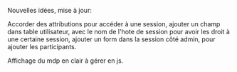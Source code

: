 Nouvelles idées, mise à jour:

Accorder des attributions pour accéder à une session, ajouter un champ dans table utilisateur, avec le nom de l'hote de session pour avoir les droit à une certaine session, ajouter un form dans la session côté admin, pour ajouter les participants.

Affichage du mdp en clair à gérer en js.

